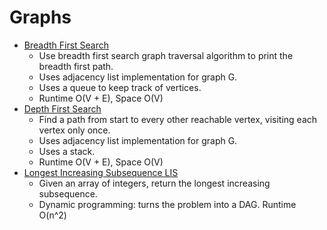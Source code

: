 # Graphs

* [Breadth First Search](breadth_first_paths.py)
	* Use breadth first search graph traversal algorithm to print the breadth first path.
	* Uses adjacency list implementation for graph G.
	* Uses a queue to keep track of vertices.
	* Runtime O(V + E), Space O(V)
* [Depth First Search](depth_first_search.py)
	* Find a path from start to every other reachable vertex, visiting each vertex only once.
	* Uses adjacency list implementation for graph G.
	* Uses a stack.
	* Runtime O(V + E), Space O(V)
* [Longest Increasing Subsequence LIS](longest_increasing_subsequence.py)
	* Given an array of integers, return the longest increasing subsequence.
	* Dynamic programming: turns the problem into a DAG. Runtime O(n^2)
